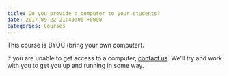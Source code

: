 ```yaml
---
title: Do you provide a computer to your students?
date: 2017-09-22 21:40:00 +0000
categories: Courses
---
```


This course is BYOC (bring your own computer).

If you are unable to get access to a computer, [contact us](/contact). We'll try and work with you to get you up and running in some way.
